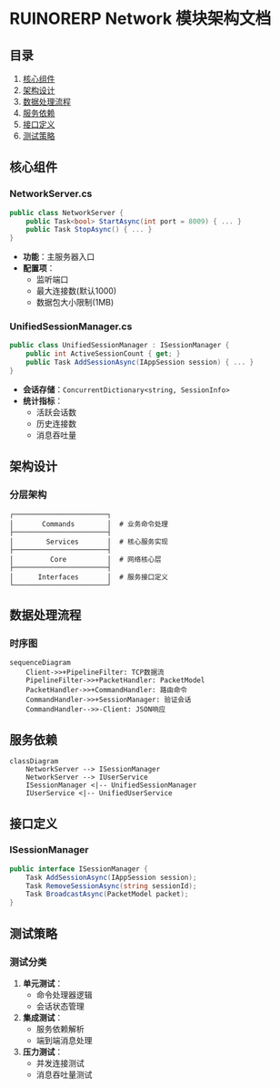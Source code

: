 # RUINORERP Network 模块架构文档

## 目录
1. [核心组件](#核心组件)
2. [架构设计](#架构设计)
3. [数据处理流程](#数据处理流程)  
4. [服务依赖](#服务依赖)
5. [接口定义](#接口定义)
6. [测试策略](#测试策略)

## 核心组件

### NetworkServer.cs
```csharp
public class NetworkServer {
    public Task<bool> StartAsync(int port = 8009) { ... }
    public Task StopAsync() { ... }
}
```
- **功能**：主服务器入口
- **配置项**：
  - 监听端口
  - 最大连接数(默认1000)
  - 数据包大小限制(1MB)

### UnifiedSessionManager.cs
```csharp
public class UnifiedSessionManager : ISessionManager {
    public int ActiveSessionCount { get; }
    public Task AddSessionAsync(IAppSession session) { ... }
}
```
- **会话存储**：`ConcurrentDictionary<string, SessionInfo>`
- **统计指标**：
  - 活跃会话数
  - 历史连接数
  - 消息吞吐量

## 架构设计

### 分层架构
```
┌───────────────────────┐
│       Commands        │  # 业务命令处理
├───────────────────────┤
│        Services       │  # 核心服务实现
├───────────────────────┤
│         Core          │  # 网络核心层
├───────────────────────┤
│      Interfaces       │  # 服务接口定义
└───────────────────────┘
```

## 数据处理流程

### 时序图
```mermaid
sequenceDiagram
    Client->>+PipelineFilter: TCP数据流
    PipelineFilter->>+PacketHandler: PacketModel
    PacketHandler->>+CommandHandler: 路由命令
    CommandHandler->>+SessionManager: 验证会话
    CommandHandler-->>-Client: JSON响应
```

## 服务依赖

```mermaid
classDiagram
    NetworkServer --> ISessionManager
    NetworkServer --> IUserService
    ISessionManager <|-- UnifiedSessionManager
    IUserService <|-- UnifiedUserService
```

## 接口定义

### ISessionManager
```csharp
public interface ISessionManager {
    Task AddSessionAsync(IAppSession session);
    Task RemoveSessionAsync(string sessionId); 
    Task BroadcastAsync(PacketModel packet);
}
```

## 测试策略

### 测试分类
1. **单元测试**：
   - 命令处理器逻辑
   - 会话状态管理
2. **集成测试**：
   - 服务依赖解析
   - 端到端消息处理
3. **压力测试**：
   - 并发连接测试
   - 消息吞吐量测试